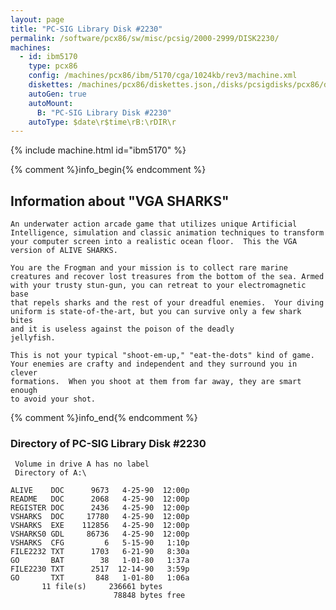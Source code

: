 ```yaml
---
layout: page
title: "PC-SIG Library Disk #2230"
permalink: /software/pcx86/sw/misc/pcsig/2000-2999/DISK2230/
machines:
  - id: ibm5170
    type: pcx86
    config: /machines/pcx86/ibm/5170/cga/1024kb/rev3/machine.xml
    diskettes: /machines/pcx86/diskettes.json,/disks/pcsigdisks/pcx86/diskettes.json
    autoGen: true
    autoMount:
      B: "PC-SIG Library Disk #2230"
    autoType: $date\r$time\rB:\rDIR\r
---
```


{% include machine.html id="ibm5170" %}

{% comment %}info_begin{% endcomment %}

## Information about "VGA SHARKS"

    An underwater action arcade game that utilizes unique Artificial
    Intelligence, simulation and classic animation techniques to transform
    your computer screen into a realistic ocean floor.  This the VGA
    version of ALIVE SHARKS.
    
    You are the Frogman and your mission is to collect rare marine
    creatures and recover lost treasures from the bottom of the sea. Armed
    with your trusty stun-gun, you can retreat to your electromagnetic base
    that repels sharks and the rest of your dreadful enemies.  Your diving
    uniform is state-of-the-art, but you can survive only a few shark bites
    and it is useless against the poison of the deadly
    jellyfish.
    
    This is not your typical "shoot-em-up," "eat-the-dots" kind of game.
    Your enemies are crafty and independent and they surround you in clever
    formations.  When you shoot at them from far away, they are smart enough
    to avoid your shot.
{% comment %}info_end{% endcomment %}


### Directory of PC-SIG Library Disk #2230

     Volume in drive A has no label
     Directory of A:\

    ALIVE    DOC      9673   4-25-90  12:00p
    README   DOC      2068   4-25-90  12:00p
    REGISTER DOC      2436   4-25-90  12:00p
    VSHARKS  DOC     17780   4-25-90  12:00p
    VSHARKS  EXE    112856   4-25-90  12:00p
    VSHARKS0 GDL     86736   4-25-90  12:00p
    VSHARKS  CFG         6   5-15-90   1:10p
    FILE2232 TXT      1703   6-21-90   8:30a
    GO       BAT        38   1-01-80   1:37a
    FILE2230 TXT      2517  12-14-90   3:59p
    GO       TXT       848   1-01-80   1:06a
           11 file(s)     236661 bytes
                           78848 bytes free
